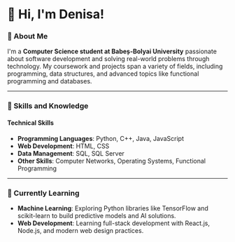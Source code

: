 # 👋 Hi, I'm Denisa!

### 🌸 About Me
I'm a **Computer Science student at Babeș-Bolyai University** passionate about software development and solving real-world problems through technology. My coursework and projects span a variety of fields, including programming, data structures, and advanced topics like functional programming and databases.

---

### 🌟 Skills and Knowledge
#### **Technical Skills**
- **Programming Languages**: Python, C++, Java, JavaScript
- **Web Development**: HTML, CSS
- **Data Management**: SQL, SQL Server
- **Other Skills**: Computer Networks, Operating Systems, Functional Programming

---

### 🌱 Currently Learning
- **Machine Learning**: Exploring Python libraries like TensorFlow and scikit-learn to build predictive models and AI solutions.
- **Web Development**: Learning full-stack development with React.js, Node.js, and modern web design practices.
